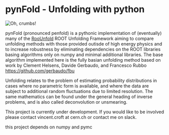 # pynFold - Unfolding with python

![Oh, crumbs!](https://c1.staticflickr.com/1/588/23404929566_5c9dfed1ef_o.jpg) 

pynFold (pronounced penfold) is a pythonic implementation of (eventually) many of the [RooUnfold](http://hepunx.rl.ac.uk/~adye/software/unfold/RooUnfold.html) ROOT Unfolding Framework aiming to compare unfolding methods with those provided outisde of high energy physics and to increase robustness by eliminating dependencies on the ROOT libraries basing algorithms only on numpy and minimal additional libraries. The base algorithm implemented here is the fully basian unfolding method based on work by Clement Helsens, Davide Gerbaudo, and Francesco Rubbo https://github.com/gerbaudo/fbu

Unfolding relates to the problem of estimating probability distributions in cases where no parametric form is available, and where the data are subject to additional random fluctuations due to limited resolution. The same mathematics can be found under the general heading of inverse problems, and is also called deconvolution or unsmearing.

This project is currently under development. If you would like to be involved please contact vincent.croft at cern.ch or contact me on slack. 

this project depends on numpy and pymc